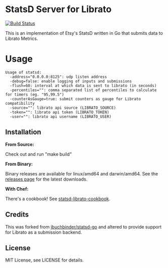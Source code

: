 # StatsD Server for Librato

[![Build Status](https://secure.travis-ci.org/jcoene/statsd-librato.png?branch=master)](http://travis-ci.org/jcoene/statsd-librato)

This is an implementation of Etsy's StatsD written in Go that submits data to Librato Metrics.

# Usage

```
Usage of statsd:
  -address="0.0.0.0:8125": udp listen address
  -debug=false: enable logging of inputs and submissions
  -flush=60: interval at which data is sent to librato (in seconds)
  -percentiles="": comma separated list of percentiles to calculate for timers (eg. "95,99.5")
  -counterAsGauge=true: submit counters as gauge for Librato compatibility
  -source="": librato api source (LIBRATO_SOURCE)
  -token="": librato api token (LIBRATO_TOKEN)
  -user="": librato api username (LIBRATO_USER)
```

## Installation

**From Source:**

Check out and run "make build"

**From Binary:**

Binary releases are available for linux/amd64 and darwin/amd64. See the [releases page](https://github.com/jcoene/statsd-librato/releases) for the latest downloads.

**With Chef:**

There's a cookbook! See [statsd-librato-cookbook](https://github.com/jcoene/statsd-librato-cookbook).

## Credits

This was forked from [jbuchbinder/statsd-go](https://github.com/jbuchbinder/statsd-go) and altered to provide support for Librato as a submission backend.

## License

MIT License, see LICENSE for details.
